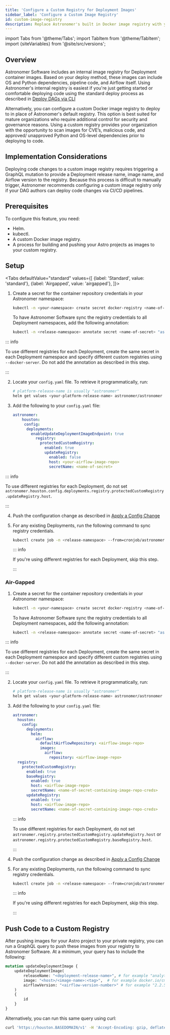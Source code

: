 ```yaml
---
title: 'Configure a Custom Registry for Deployment Images'
sidebar_label: 'Configure a Custom Image Registry'
id: custom-image-registry
description: Replace Astronomer's built in Docker image registry with your own.
---
```

import Tabs from '@theme/Tabs';
import TabItem from '@theme/TabItem';
import {siteVariables} from '@site/src/versions';

## Overview

Astronomer Software includes an internal image registry for Deployment container images. Based on your deploy method, these images can include OS and Python dependencies, pipeline code, and Airflow itself. Using Astronomer's internal registry is easiest if you're just getting started or comfortable deploying code using the standard deploy process as described in [Deploy DAGs via CLI](deploy-cli.md)

Alternatively, you can configure a custom Docker image registry to deploy to in place of Astronomer's default registry. This option is best suited for mature organizations who require additional control for security and governance reasons. Using a custom registry provides your organization with the opportunity to scan images for CVE’s, malicious code, and approved/ unapproved Python and OS-level dependencies prior to deploying to code.

## Implementation Considerations

Deploying code changes to a custom image registry requires triggering a GraphQL mutation to provide a Deployment release name, image name, and Airflow version to the registry. Because this process is difficult to manually trigger, Astronomer recommends configuring a custom image registry only if your DAG authors can deploy code changes via CI/CD pipelines.

## Prerequisites

To configure this feature, you need:

- Helm.
- kubectl.
- A custom Docker image registry.
- A process for building and pushing your Astro projects as images to your custom registry.

## Setup

<Tabs
    defaultValue="standard"
    values={[
        {label: 'Standard', value: 'standard'},
        {label: 'Airgapped', value: 'airgapped'},
    ]}>
<TabItem value="standard">

1. Create a secret for the container repository credentials in your Astronomer namespace:

    ```bash
    kubectl -n <your-namespace> create secret docker-registry <name-of-secret> --docker-server=<your-registry-server> --docker-username=<your-name> --docker-password=<your-password> --docker-email=<your-email>
    ```

    To have Astronomer Software sync the registry credentials to all Deployment namespaces, add the following annotation:

    ```bash
    kubectl -n <release-namespace> annotate secret <name-of-secret> "astronomer.io/commander-sync"="platform=astronomer"
    ```

  ::: info

  To use different registries for each Deployment, create the same secret in each Deployment namespace and specify different custom registries using `--docker-server`. Do not add the annotation as described in this step.

  :::

2. Locate your `config.yaml` file. To retrieve it programmatically, run:

    ```bash
    # platform-release-name is usually "astronomer"
    helm get values <your-platform-release-name> astronomer/astronomer -n astronomer
    ```

3. Add the following to your `config.yaml` file:

    ```yaml
    astronomer:
    	houston:
         config:
          deployments:
            enableUpdateDeploymentImageEndpoint: true
        	  registry:
        	    protectedCustomRegistry:
        	      enabled: true
        	      updateRegistry:
        	        enabled: false
        	        host: <your-airflow-image-repo>
        	        secretName: <name-of-secret>
    ```

  ::: info

  To use different registries for each Deployment, do not set `astronomer.houston.config.deployments.registry.protectedCustomRegistry.updateRegistry.host`.

  :::

4. Push the configuration change as described in [Apply a Config Change](https://docs.astronomer.io/software/apply-platform-config)
5. For any existing Deployments, run the following command to sync registry credentials.

    ```bash
    kubectl create job -n <release-namespace> --from=cronjob/astronomer-config-syncer upgrade-config-synchronization
    ```

    ::: info

    If you're using different registries for each Deployment, skip this step.

    :::

</TabItem>

<TabItem value="airgapped">

### Air-Gapped

1. Create a secret for the container repository credentials in your Astronomer namespace:

    ```bash
    kubectl -n <your-namespace> create secret docker-registry <name-of-secret> --docker-server=<your-registry-server> --docker-username=<your-name> --docker-password=<your-password> --docker-email=<your-email>
    ```

    To have Astronomer Software sync the registry credentials to all Deployment namespaces, add the following annotation:

    ```bash
    kubectl -n <release-namespace> annotate secret <name-of-secret> "astronomer.io/commander-sync"="platform=astronomer"
    ```

  ::: info

  To use different registries for each Deployment, create the same secret in each Deployment namespace and specify different custom registries using `--docker-server`. Do not add the annotation as described in this step.

  :::

2. Locate your `config.yaml` file. To retrieve it programmatically, run:

    ```bash
    # platform-release-name is usually "astronomer"
    helm get values <your-platform-release-name> astronomer/astronomer -n astronomer
    ```

3. Add the following to your `config.yaml` file:

    ```yaml
    astronomer:
      houston:
        config:
          deployments:
            helm:
              airflow:
                defaultAirflowRepository: <airflow-image-repo>
                images:
                  airflow:
                    repository: <airflow-image-repo>
      registry:
        protectedCustomRegistry:
          enabled: true
          baseRegistry:
            enabled: true
            host: <airflow-image-repo>
            secretName: <name-of-secret-containing-image-repo-creds>
          updateRegistry:
            enabled: true
            host: <airflow-image-repo>
            secretName: <name-of-secret-containing-image-repo-creds>
    ```

    ::: info

    To use different registries for each Deployment, do not set `astronomer.registry.protectedCustomRegistry.updateRegistry.host` or `astronomer.registry.protectedCustomRegistry.baseRegistry.host`.

    :::

4. Push the configuration change as described in [Apply a Config Change](https://docs.astronomer.io/software/apply-platform-config)
5. For any existing Deployments, run the following command to sync registry credentials.

    ```bash
    kubectl create job -n <release-namespace> --from=cronjob/astronomer-config-syncer upgrade-config-synchronization
    ```

    ::: info

    If you're using different registries for each Deployment, skip this step.

    :::
</TabItem>
</Tabs>

## Push Code to a Custom Registry

After pushing images for your Astro project to your private registry, you can run a GraphQL query to push these images from your registry to Astronomer Software. At a minimum, your query has to include the following:

```graphql
mutation updateDeploymentImage {
	updateDeploymentImage(
		releaseName: "<deployment-release-name>", # for example "analytics-dev"
		image: "<host>/<image-name>:<tag>",  # for example docker.io/cmart123/ap-airflow:test4
		airflowVersion: "<airflow-version-number>" # for example "2.2.5"
	)
	{
		id
	}
}
```

Alternatively, you can run this same query using curl:

```bash
curl 'https://houston.BASEDOMAIN/v1' -H 'Accept-Encoding: gzip, deflate, br' -H 'Content-Type: application/json' -H 'Accept: application/json' -H 'Connection: keep-alive' -H 'DNT: 1' -H 'Origin: https://houston.BASEDOMAIN/v1' -H 'Authorization: <your-token>' --data-binary '{"query":"mutation updateDeploymentImage {updateDeploymentImage(releaseName: \"<deployment-release-name>\", image: \"<host>/<image-name>:<tag>\",airflowVersion: \"<airflow-version-number>\"){id}}"}' --compressed
```
